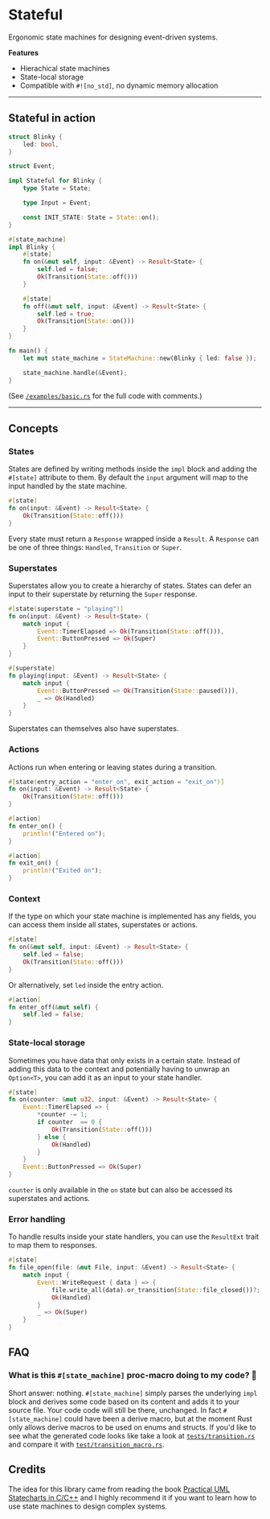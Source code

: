 # Stateful

Ergonomic state machines for designing event-driven systems.

**Features**

- Hierachical state machines
- State-local storage
- Compatible with `#![no_std]`, no dynamic memory allocation

---

## Stateful in action

```rust
struct Blinky {
    led: bool,
}

struct Event;

impl Stateful for Blinky {
    type State = State;

    type Input = Event;

    const INIT_STATE: State = State::on();
}

#[state_machine]
impl Blinky {
    #[state]
    fn on(&mut self, input: &Event) -> Result<State> {
        self.led = false;
        Ok(Transition(State::off()))
    }

    #[state]
    fn off(&mut self, input: &Event) -> Result<State> {
        self.led = true;
        Ok(Transition(State::on()))
    }
}

fn main() {
    let mut state_machine = StateMachine::new(Blinky { led: false });

    state_machine.handle(&Event);
}
```
(See [`/examples/basic.rs`](examples/basic.rs) for the full code with comments.)

---

## Concepts

### States

States are defined by writing methods inside the `impl` block and adding the `#[state]` attribute to them. By default the `input` argument will map to the input handled by the state machine.

```rust
#[state]
fn on(input: &Event) -> Result<State> {
    Ok(Transition(State::off()))
}
```

Every state must return a `Response` wrapped inside a `Result`. A `Response` can be one of three things: `Handled`, `Transition` or `Super`.


### Superstates

Superstates allow you to create a hierarchy of states. States can defer an input to their superstate by returning the `Super` response.

```rust
#[state(superstate = "playing")]
fn on(input: &Event) -> Result<State> {
    match input {
        Event::TimerElapsed => Ok(Transition(State::off())),
        Event::ButtonPressed => Ok(Super)
    }
}

#[superstate]
fn playing(input: &Event) -> Result<State> {
    match input {
        Event::ButtonPressed => Ok(Transition(State::paused())),
        _ => Ok(Handled)
    }
}
```

Superstates can themselves also have superstates.

### Actions

Actions run when entering or leaving states during a transition.

```rust
#[state(entry_action = "enter_on", exit_action = "exit_on")]
fn on(input: &Event) -> Result<State> {
    Ok(Transition(State::off()))
}

#[action]
fn enter_on() {
    println!("Entered on");
}

#[action]
fn exit_on() {
    println!("Exited on");
}
```

### Context

If the type on which your state machine is implemented has any fields, you can access them inside all states, superstates or actions.

```rust
#[state]
fn on(&mut self, input: &Event) -> Result<State> {
    self.led = false;
    Ok(Transition(State::off()))
}
```

Or alternatively, set `led` inside the entry action.

```rust
#[action]
fn enter_off(&mut self) {
    self.led = false;
}
```

### State-local storage

Sometimes you have data that only exists in a certain state. Instead of adding this data to the context and potentially having to unwrap an `Option<T>`, you can add it as an input to your state handler.

```rust
#[state]
fn on(counter: &mut u32, input: &Event) -> Result<State> {
    Event::TimerElapsed => {
        *counter -= 1;
        if counter  == 0 {
            Ok(Transition(State::off()))
        } else {
            Ok(Handled)
        }
    }
    Event::ButtonPressed => Ok(Super)
}
```

`counter` is only available in the `on` state but can also be accessed its superstates and actions.

### Error handling

To handle results inside your state handlers, you can use the `ResultExt` trait to map them to responses.

```rust
#[state]
fn file_open(file: &mut File, input: &Event) -> Result<State> {
    match input {
        Event::WriteRequest { data } => {
            file.write_all(data).or_transition(State::file_closed())?;
            Ok(Handled)
        }
        _ => Ok(Super)
    }
}
```


## FAQ

### **What is this `#[state_machine]` proc-macro doing to my code? 🤨**

Short answer: nothing. `#[state_machine]` simply parses the underlying `impl` block and derives some code based on its content and adds it to your source file. Your code code will still be there, unchanged. In fact `#[state_machine]` could have been a derive macro, but at the moment Rust only allows derive macros to be used on enums and structs. If you'd like to see what the generated code looks like take a look at [`tests/transition.rs`](./tests/transition.rs) and compare it with [`test/transition_macro.rs`](./tests/transition_macro.rs).

## Credits

The idea for this library came from reading the book [Practical UML Statecharts in C/C++](https://www.state-machine.com/doc/PSiCC2.pdf) and I highly recommend it if you want to learn how to use state machines to design complex systems.
